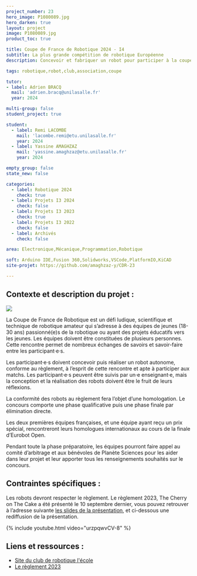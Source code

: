 ```yaml
---
project_number: 23
hero_image: P1080089.jpg
hero_darken: true
layout: project
image: P1080089.jpg
product_toc: true

title: Coupe de France de Robotique 2024 - I4
subtitle: La plus grande compétition de robotique Européenne 
description: Concevoir et fabriquer un robot pour participer à la coupe de France de robotique

tags: robotique,robot,club,association,coupe

tutor:
- label: Adrien BRACQ
  mail: 'adrien.bracq@unilasalle.fr'
  year: 2024

multi-group: false
student_project: true

student:
  - label: Remi LACOMBE
    mail: 'lacombe.remi@etu.unilasalle.fr'
    year: 2024
  - label: Yassine AMAGHZAZ
    mail: 'yassine.amaghzaz@etu.unilasalle.fr'
    year: 2024

empty_group: false
state_new: false

categories:
  - label: Robotique 2024
    check: true
  - label: Projets I3 2024
    check: false
  - label: Projets I3 2023
    check: true
  - label: Projets I3 2022
    check: false
  - label: Archivés
    check: false

area: Electronique,Mécanique,Programmation,Robotique

soft: Arduino IDE,Fusion 360,Solidworks,VSCode,PlatformIO,KiCAD
site-projet: https://github.com/amaghzaz-y/CDR-23

---
```

## Contexte et description du projet :

![](RobotDevantwide.jpg)

La Coupe de France de Robotique est un défi ludique, scientifique et technique de robotique amateur qui s’adresse à des équipes de jeunes (18-30 ans) passionné(e)s de la robotique ou ayant des projets éducatifs vers les jeunes. Les équipes doivent être constituées de plusieurs personnes. Cette rencontre permet de nombreux échanges de savoirs et savoir-faire entre les participant·e·s.

Les participant·e·s doivent concevoir puis réaliser un robot autonome, conforme au règlement, à l’esprit de cette rencontre et apte à participer aux matchs. Les participant·e·s peuvent être suivis par un·e enseignant·e, mais la conception et la réalisation des robots doivent être le fruit de leurs réflexions.

La conformité des robots au règlement fera l’objet d’une homologation. Le concours comporte une phase qualificative puis une phase finale par élimination directe.

Les deux premières équipes françaises, et une équipe ayant reçu un prix spécial, rencontreront leurs homologues internationaux au cours de la finale d’Eurobot Open.

Pendant toute la phase préparatoire, les équipes pourront faire appel au comité d’arbitrage et aux bénévoles de Planète Sciences pour les aider dans leur projet et leur apporter tous les renseignements souhaités sur le concours.

## Contraintes spécifiques :

Les robots devront respecter le règlement. Le règlement 2023, The Cherry on The Cake a été présenté le 10 septembre dernier, vous pouvez retrouver à l’adresse suivante [les slides de la présentation](https://www.coupederobotique.fr/wp-content/uploads/RentreeRobotique_Beta2023.pptx), et ci-dessous une rediffusion de la présentation.

{% include youtube.html video="urzpqwvCV-8" %}

## Liens et ressources :

- [Site du club de robotique l'école](https://sites.google.com/view/area-amiens/accueil)
- [Le règlement 2023](https://www.coupederobotique.fr/edition-2023/le-concours/reglement-2023/)